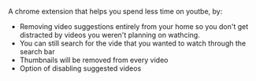 A chrome extension that helps you spend less time on youtbe, by:
* Removing video suggestions entirely from your home so you don't get distracted by videos you weren't planning on wathcing.
* You can still search for the vide that you wanted to watch through the search bar
* Thumbnails will be removed from every video
* Option of disabling suggested videos 

